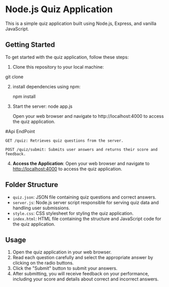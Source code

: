 # Node.js Quiz Application

This is a simple quiz application built using Node.js, Express, and vanilla JavaScript.

## Getting Started

To get started with the quiz application, follow these steps:

1. Clone this repository to your local machine:

git clone <repository-url>

2. install dependencies using npm:

   npm install

3. Start the server:
   node app.js

   Open your web browser and navigate to http://localhost:4000 to access the quiz application.

#Api EndPoint

    GET /quiz: Retrieves quiz questions from the server.

    POST /quiz/submit: Submits user answers and returns their score and feedback.


4. **Access the Application**: Open your web browser and navigate to [http://localhost:4000](http://localhost:4000) to access the quiz application.

## Folder Structure

- `quiz.json`: JSON file containing quiz questions and correct answers.
- `server.js`: Node.js server script responsible for serving quiz data and handling user submissions.
- `style.css`: CSS stylesheet for styling the quiz application.
- `index.html`: HTML file containing the structure and JavaScript code for the quiz application.

## Usage

1. Open the quiz application in your web browser.
2. Read each question carefully and select the appropriate answer by clicking on the radio buttons.
3. Click the "Submit" button to submit your answers.
4. After submitting, you will receive feedback on your performance, including your score and details about correct and incorrect answers.


